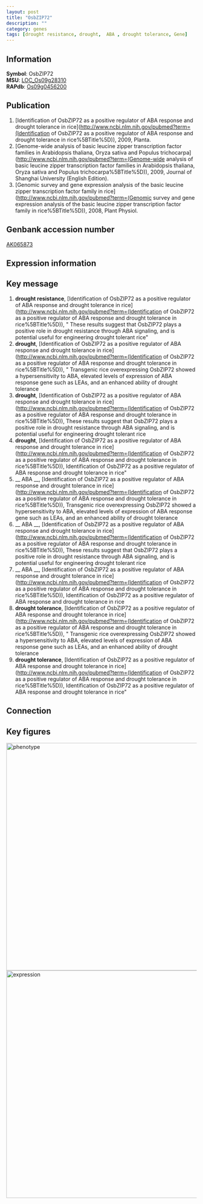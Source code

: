 ```yaml
---
layout: post
title: "OsbZIP72"
description: ""
category: genes
tags: [drought resistance, drought,  ABA , drought tolerance, Gene]
---
```


## Information
__Symbol__: OsbZIP72  
__MSU__: [LOC_Os09g28310](http://rice.plantbiology.msu.edu/cgi-bin/ORF_infopage.cgi?orf=LOC_Os09g28310)  
__RAPdb__: [Os09g0456200](http://rapdb.dna.affrc.go.jp/viewer/gbrowse_details/irgsp1?name=Os09g0456200)  

## Publication
1. [Identification of OsbZIP72 as a positive regulator of ABA response and drought tolerance in rice](http://www.ncbi.nlm.nih.gov/pubmed?term=(Identification of OsbZIP72 as a positive regulator of ABA response and drought tolerance in rice%5BTitle%5D)), 2009, Planta.
2. [Genome-wide analysis of basic leucine zipper transcription factor families in Arabidopsis thaliana, Oryza sativa and Populus trichocarpa](http://www.ncbi.nlm.nih.gov/pubmed?term=(Genome-wide analysis of basic leucine zipper transcription factor families in Arabidopsis thaliana, Oryza sativa and Populus trichocarpa%5BTitle%5D)), 2009, Journal of Shanghai University (English Edition).
3. [Genomic survey and gene expression analysis of the basic leucine zipper transcription factor family in rice](http://www.ncbi.nlm.nih.gov/pubmed?term=(Genomic survey and gene expression analysis of the basic leucine zipper transcription factor family in rice%5BTitle%5D)), 2008, Plant Physiol.

## Genbank accession number
[AK065873](http://www.ncbi.nlm.nih.gov/nuccore/AK065873)

## Expression information

## Key message
1. __drought resistance__, [Identification of OsbZIP72 as a positive regulator of ABA response and drought tolerance in rice](http://www.ncbi.nlm.nih.gov/pubmed?term=(Identification of OsbZIP72 as a positive regulator of ABA response and drought tolerance in rice%5BTitle%5D)), " These results suggest that OsbZIP72 plays a positive role in drought resistance through ABA signaling, and is potential useful for engineering drought tolerant rice"
2. __drought__, [Identification of OsbZIP72 as a positive regulator of ABA response and drought tolerance in rice](http://www.ncbi.nlm.nih.gov/pubmed?term=(Identification of OsbZIP72 as a positive regulator of ABA response and drought tolerance in rice%5BTitle%5D)), " Transgenic rice overexpressing OsbZIP72 showed a hypersensitivity to ABA, elevated levels of expression of ABA response gene such as LEAs, and an enhanced ability of drought tolerance
3. __drought__, [Identification of OsbZIP72 as a positive regulator of ABA response and drought tolerance in rice](http://www.ncbi.nlm.nih.gov/pubmed?term=(Identification of OsbZIP72 as a positive regulator of ABA response and drought tolerance in rice%5BTitle%5D)),  These results suggest that OsbZIP72 plays a positive role in drought resistance through ABA signaling, and is potential useful for engineering drought tolerant rice
4. __drought__, [Identification of OsbZIP72 as a positive regulator of ABA response and drought tolerance in rice](http://www.ncbi.nlm.nih.gov/pubmed?term=(Identification of OsbZIP72 as a positive regulator of ABA response and drought tolerance in rice%5BTitle%5D)), Identification of OsbZIP72 as a positive regulator of ABA response and drought tolerance in rice"
5. __ ABA __, [Identification of OsbZIP72 as a positive regulator of ABA response and drought tolerance in rice](http://www.ncbi.nlm.nih.gov/pubmed?term=(Identification of OsbZIP72 as a positive regulator of ABA response and drought tolerance in rice%5BTitle%5D)),  Transgenic rice overexpressing OsbZIP72 showed a hypersensitivity to ABA, elevated levels of expression of ABA response gene such as LEAs, and an enhanced ability of drought tolerance
6. __ ABA __, [Identification of OsbZIP72 as a positive regulator of ABA response and drought tolerance in rice](http://www.ncbi.nlm.nih.gov/pubmed?term=(Identification of OsbZIP72 as a positive regulator of ABA response and drought tolerance in rice%5BTitle%5D)),  These results suggest that OsbZIP72 plays a positive role in drought resistance through ABA signaling, and is potential useful for engineering drought tolerant rice
7. __ ABA __, [Identification of OsbZIP72 as a positive regulator of ABA response and drought tolerance in rice](http://www.ncbi.nlm.nih.gov/pubmed?term=(Identification of OsbZIP72 as a positive regulator of ABA response and drought tolerance in rice%5BTitle%5D)), Identification of OsbZIP72 as a positive regulator of ABA response and drought tolerance in rice
8. __drought tolerance__, [Identification of OsbZIP72 as a positive regulator of ABA response and drought tolerance in rice](http://www.ncbi.nlm.nih.gov/pubmed?term=(Identification of OsbZIP72 as a positive regulator of ABA response and drought tolerance in rice%5BTitle%5D)), " Transgenic rice overexpressing OsbZIP72 showed a hypersensitivity to ABA, elevated levels of expression of ABA response gene such as LEAs, and an enhanced ability of drought tolerance
9. __drought tolerance__, [Identification of OsbZIP72 as a positive regulator of ABA response and drought tolerance in rice](http://www.ncbi.nlm.nih.gov/pubmed?term=(Identification of OsbZIP72 as a positive regulator of ABA response and drought tolerance in rice%5BTitle%5D)), Identification of OsbZIP72 as a positive regulator of ABA response and drought tolerance in rice"

## Connection

## Key figures
<img src="http://ricencode.github.io/images/OsbZIP72.pheno.png" alt="phenotype"  style="width: 600px;"/>

<img src="http://ricencode.github.io/images/OsbZIP72.exp.png" alt="expression"  style="width: 600px;"/>


